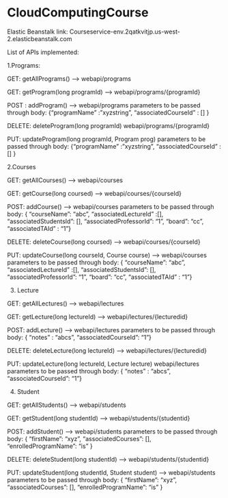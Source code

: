 # CloudComputingCourse
Elastic Beanstalk link: Courseservice-env.2qatkvitjp.us-west-2.elasticbeanstalk.com 

List of APIs implemented:

1.Programs:

GET: getAllPrograms() --> webapi/programs

GET: getProgram(long programId) --> webapi/programs/{programId}

POST : addProgram() --> webapi/programs
parameters to be passed through body: {“programName” :”xyzstring”, “associatedCourseId” : [] }

DELETE: deleteProgram(long programId) webapi/programs/{programId}

PUT: updateProgram(long programId, Program prog) 
parameters to be passed through body: {“programName” :”xyzstring”, “associatedCourseId” : [] }

2.Courses

GET: getAllCourses() --> webapi/courses

GET: getCourse(long coursed) --> webapi/courses/{courseId}

POST: addCourse() --> webapi/courses
parameters to be passed through body: { “courseName”: “abc”, “associatedLectureId” :[], “associatedStudentsId”: [], “associatedProfessorId”: “1”, “board”: “cc”, “associatedTAId” : “1”}

DELETE: deleteCourse(long coursed) --> webapi/courses/{courseId}

PUT: updateCourse(long courseId, Course course) --> webapi/courses
parameters to be passed through body: { “courseName”: “abc”, “associatedLectureId” :[], “associatedStudentsId”: [], “associatedProfessorId”: “1”, “board”: “cc”, “associatedTAId” : “1”}

3. Lecture

GET: getAllLectures() --> webapi/lectures

GET: getLecture(long lectureId) --> webapi/lectures/{lecturedid}

POST: addLecture() --> webapi/lectures
parameters to be passed through body: { “notes” : “abcs”, “associatedCourseId”: “1”}

DELETE: deleteLecture(long lectureId) --> webapi/lectures/{lecturedid}

PUT: updateLecture(long lectureId, Lecture lecture) webapi/lectures
parameters to be passed through body: { “notes” : “abcs”, “associatedCourseId”: “1”}

4. Student

GET: getAllStudents() --> webapi/students

GET: getStudent(long studentId) --> webapi/students/{studentid}

POST: addStudent() --> webapi/students
 parameters to be passed through body: { “firstName”: “xyz”, “associatedCourses”: [], “enrolledProgramName”: “is” }

DELETE: deleteStudent(long studentId) -->  webapi/students/{studentid}

PUT: updateStudent(long studentId, Student student) --> webapi/students
parameters to be passed through body: { “firstName”: “xyz”, “associatedCourses”: [], “enrolledProgramName”: “is” }



